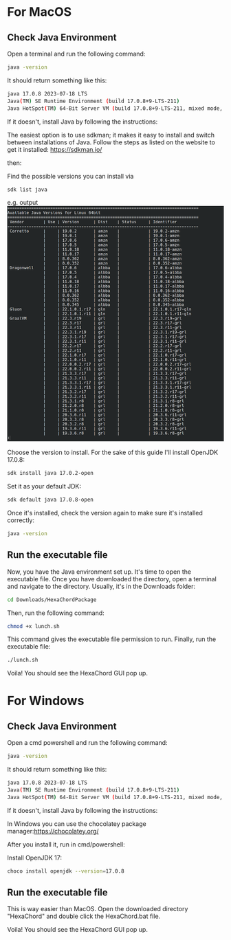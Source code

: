 # For MacOS

## Check Java Environment
Open a terminal and run the following command:
```bash
java -version
```
It should return something like this:
```bash
java 17.0.8 2023-07-18 LTS
Java(TM) SE Runtime Environment (build 17.0.8+9-LTS-211)
Java HotSpot(TM) 64-Bit Server VM (build 17.0.8+9-LTS-211, mixed mode, sharing)
```
If it doesn't, install Java by following the instructions:

The easiest option is to use sdkman; it makes it easy to install and switch between installations of Java. Follow the steps as listed on the website to get it installed:
https://sdkman.io/

then:

Find the possible versions you can install via
```bash
sdk list java
```
e.g. output 
![image](./image.png)

Choose the version to install. For the sake of this guide I'll install OpenJDK 17.0.8: 
```bash
sdk install java 17.0.2-open
```
Set it as your default JDK:
```bash
sdk default java 17.0.8-open
```

Once it's installed, check the version again to make sure it's installed correctly:
```bash
java -version
```

## Run the executable file
Now, you have the Java environment set up. It's time to open the executable file.
Once you have downloaded the directory, open a terminal and navigate to the directory.
Usually, it's in the Downloads folder:
```bash
cd Downloads/HexaChordPackage
```
Then, run the following command:
```bash
chmod +x lunch.sh
```
This command gives the executable file permission to run.
Finally, run the executable file:
```bash
./lunch.sh
```
Voila! You should see the HexaChord GUI pop up.

# For Windows

## Check Java Environment
Open a cmd powershell and run the following command:
```bash
java -version
```
It should return something like this:
```bash
java 17.0.8 2023-07-18 LTS
Java(TM) SE Runtime Environment (build 17.0.8+9-LTS-211)
Java HotSpot(TM) 64-Bit Server VM (build 17.0.8+9-LTS-211, mixed mode, sharing)
```
If it doesn't, install Java by following the instructions:

In Windows you can use the chocolatey package manager:https://chocolatey.org/

After you install it, run in cmd/powershell:

Install OpenJDK 17:
```bash
choco install openjdk --version=17.0.8
```

## Run the executable file
This is way easier than MacOS. Open the downloaded directory "HexaChord" and double click the HexaChord.bat file.

Voila! You should see the HexaChord GUI pop up.

